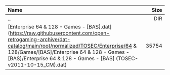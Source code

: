 |Name|Size|
|:---|---:|
|[..](../index.html)|DIR|
|[Enterprise 64 & 128 - Games - [BAS].dat](https://raw.githubusercontent.com/open-retrogaming-archive/dat-catalog/main/root/normalized/TOSEC/Enterprise/64 & 128/Games/[BAS]/Enterprise 64 & 128 - Games - [BAS]/Enterprise 64 & 128 - Games - [BAS] (TOSEC-v2011-10-15_CM).dat)|35754|

